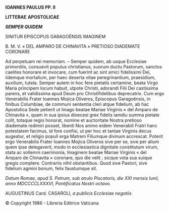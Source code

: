**IOANNES PAULUS PP. II**

**LITTERAE** **APOSTOLICAE**

***SEMPER QUIDEM***

SINITUR EPISCOPUS GARAGOËNSIS IMAGINEM

B. M. V. « DEL AMPARO DE CHINAVITA » PRETIOSO DIADEMATE CORONARE

Ad perpetuam rei memoriam. – Semper quidem, ab usque Ecclesiae primordiis, consuevit populus christianus, suorum ductu Pastorum, sanctos caelites honorare et invocare, cum fuerint ac sint amici fidelissimi Dei, iidemque mortalium, per haec deserta vitae peregrinantium, praesidium, auxilium, tutela. Semper autem in hoc fere pietatis certamine, beata Virgo Maria principem locum habuit, utpote Christi, adorandi Filii Dei castissima parens, et validissima apud Deum pro Christifidelibus deprecatrix. Cum ergo Venerabilis Frater Ioannes Mojica Oliveros, Episcopus Garagoënsis, in finibus Columbiae, de communi sententia cleri atque fidelium, ab hac Apostolica Sede petierit ut Imago beatae Mariae Virginis « del Amparo de Chinavita », quam in sua ipsius dioecesi grex fidelis iamdiu summa pietate colit, totaque regio honorat, nomine et auctoritate Nostra pretioso diademate redimiri posset, libenti Nos animo eidem Venerabili Fratri hanc potestatem facimus, id fore confisi, ut per hoc et tantae Virginis decus augeatur, et religio populi erga Matrem Filiumque divinum accrescat. Poterit ergo Venerabilis Frater Ioannes Mojica Oliveros sive per se, sive per alium quem ipse delegaverit, modo in ecclesiastica dignitate constitutum virum, stata ac sollemni caerimonia, Imaginem beatae Mariae Virginis « del Amparo de Chinavita » coronare, quo die velit ; sicque vota sua suique gregis complere. Contrariis nihil obstantibus. Quod sive Pastori, sive fidelium agmini bonum, felix faustumque sit.

*Datum Romae, apud S. Petrum, sub anulo Piscatoris, die XXI mensis Iunii, anno MDCCCCLXXXVI, Pontificatus Nostri octavo.*

AUGUSTINUS Card. CASAROLI, *a publicis Ecclesiae negotiis*

© Copyright 1986 - Libreria Editrice Vaticana